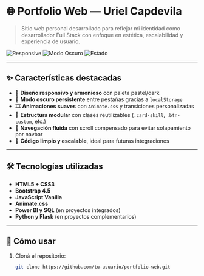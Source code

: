 # 🌐 Portfolio Web — Uriel Capdevila

> Sitio web personal desarrollado para reflejar mi identidad como desarrollador Full Stack con enfoque en estética, escalabilidad y experiencia de usuario.

![Responsive](https://img.shields.io/badge/Responsive-Yes-4caf50?style=flat-square)
![Modo Oscuro](https://img.shields.io/badge/Modo%20Oscuro-Activable-8ab4f8?style=flat-square)
![Estado](https://img.shields.io/badge/En%20Desarrollo-Activos%20nuevos%20proyectos-f39c12?style=flat-square)

---

## ✨ Características destacadas

- 🎨 **Diseño responsivo y armonioso** con paleta pastel/dark
- 🌙 **Modo oscuro persistente** entre pestañas gracias a `localStorage`
- 🎞️ **Animaciones suaves** con `Animate.css` y transiciones personalizadas
- 🧩 **Estructura modular** con clases reutilizables (`.card-skill`, `.btn-custom`, etc.)
- 🧭 **Navegación fluida** con scroll compensado para evitar solapamiento por navbar
- 🧠 **Código limpio y escalable**, ideal para futuras integraciones

---

## 🛠️ Tecnologías utilizadas

- **HTML5 + CSS3**
- **Bootstrap 4.5**
- **JavaScript Vanilla**
- **Animate.css**
- **Power BI y SQL** (en proyectos integrados)
- **Python y Flask** (en proyectos complementarios)

---

## 🚀 Cómo usar

1. Cloná el repositorio:
   ```bash
   git clone https://github.com/tu-usuario/portfolio-web.git
